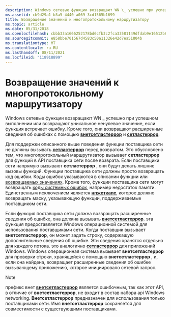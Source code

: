 ```yaml
---
description: Windows сетевые функции возвращают WN \_ успешно при успешном выполнении или возвращают уникальное ненулевое значение, если функция встречает ошибку. Кроме того, они возвращают расширенные сведения об ошибках с помощью Внетсетластеррор и Сетластеррор.
ms.assetid: cb9d29a1-b3a5-4440-a069-3cd1565b1699
title: Возвращение значений к многопротокольному маршрутизатору
ms.topic: article
ms.date: 05/31/2018
ms.openlocfilehash: cbbb33a1666252178bd6cfb3c2fca33581149dfdab9e16512b60f82875719018
ms.sourcegitcommit: e858bbe701567d4583c50a11326e42d7ea51804b
ms.translationtype: MT
ms.contentlocale: ru-RU
ms.lasthandoff: 08/11/2021
ms.locfileid: "118918899"
---
```

# <a name="returning-values-to-the-mpr"></a>Возвращение значений к многопротокольному маршрутизатору

Windows сетевые функции возвращают WN \_ успешно при успешном выполнении или возвращают уникальное ненулевое значение, если функция встречает ошибку. Кроме того, они возвращают расширенные сведения об ошибках с помощью [**внетсетластеррор**](/windows/desktop/api/Npapi/nf-npapi-wnetsetlasterrora) и [**сетластеррор**](/windows/win32/api/errhandlingapi/nf-errhandlingapi-setlasterror).

Для поддержки описанного выше поведения функции поставщика сети не должны вызывать [**сетластеррор**](/windows/win32/api/errhandlingapi/nf-errhandlingapi-setlasterror) перед возвратом. Это обусловлено тем, что многопротокольный маршрутизатор вызывает **сетластеррор** для функций в API поставщика сети после возврата. Если поставщики сети напрямую вызывают **сетластеррор** , они будут делать лишние вызовы функций. Функции поставщика сети должны просто возвращать код ошибки. Коды ошибок указываются в описании функции или [возвращаемых значениях](network-security-return-values.md). Кроме того, функции поставщика сети могут возвращать [коды системных ошибок](../debug/system-error-codes.md), например недостаток памяти. Единственным исключением является [**нпжеткапс**](/windows/desktop/api/Npapi/nf-npapi-npgetcaps), которое должно возвращать маску, указывающую функции, поддерживаемые поставщиком сети.

Если функция поставщика сети должна возвращать расширенные сведения об ошибке, она должна вызывать [**внетсетластеррор**](/windows/desktop/api/Npapi/nf-npapi-wnetsetlasterrora). эта функция предоставляется Windows операционной системой для использования поставщиками сети. Когда поставщик вызывает **внетсетластеррор**, он может задать строку, содержащую дополнительные сведения об ошибке. Эти сведения хранятся отдельно для каждого потока. это аналогично [**сетластеррор**](/windows/win32/api/errhandlingapi/nf-errhandlingapi-setlasterror) для приложений Windows. Windows операционная система вызывает **внетсетластеррор** для проверки строки, хранящейся с помощью **внетсетластеррор** , и, если она найдена, возвращает расширенные сведения об ошибке вызывающему приложению, которое инициировало сетевой запрос.

> [!Note]  
> префикс внет [**внетсетластеррор**](/windows/desktop/api/Npapi/nf-npapi-wnetsetlasterrora) является ошибочным, так как этот API, в отличие от **внетсетластеррор**, не входит в состав набора api Windows networking. **Внетсетластеррор** предназначен для использования только поставщиками сети. Имя **внетсетластеррор** сохраняется для совместимости с существующими поставщиками.

 

 

 
